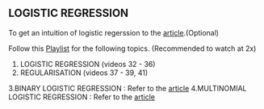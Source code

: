 ## **LOGISTIC REGRESSION** 
To get an intuition of logistic regerssion to the [article](https://ml-cheatsheet.readthedocs.io/en/latest/logistic_regression.html).(Optional)

Follow this [Playlist](https://www.youtube.com/playlist?list=PLkDaE6sCZn6FNC6YRfRQc_FbeQrF8BwGI) for the following topics. (Recommended to watch at 2x)
1. LOGISTIC REGRESSION (videos 32 - 36)
2. REGULARISATION (videos 37 - 39, 41)

3.BINARY LOGISTIC REGRESSION : Refer to the [article](https://onezero.blog/modelling-binary-logistic-regression-using-python-research-oriented-modelling-and-interpretation/)
4.MULTINOMIAL LOGISTIC REGRESSION : Refer to the [article](https://www.pycodemates.com/2022/03/multinomial-logistic-regression-definition-math-and-implementation.html)
